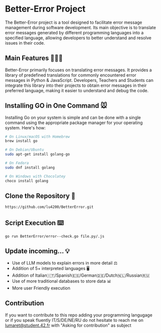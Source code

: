 # Better-Error Project 

The Better-Error project is a tool designed to facilitate error message management during software development. Its main objective is to translate error messages generated by different programming languages into a specified language, allowing developers to better understand and resolve issues in their code.

## Main Features 👨🏻‍💻

Better-Error primarily focuses on translating error messages. It provides a library of predefined translations for commonly encountered error messages in Python & JavaScript. Developers, Teachers and Students can integrate this library into their projects to obtain error messages in their preferred language, making it easier to understand and debug the code.

## Installing GO in One Command 🐭

Installing Go on your system is simple and can be done with a single command using the appropriate package manager for your operating system. Here's how:

```sh
# On Linux/macOS with Homebrew
brew install go
```

```sh
# On Debian/Ubuntu
sudo apt-get install golang-go
```

```sh
# On Fedora
sudo dnf install golang
```

```sh
# On Windows with Chocolatey
choco install golang
```

## Clone the Repository 📩
```sh
https://github.com/lu4200/BetterError.git
```

## Script Execution ⌨️
```terminal
go run BetterError/error--check.go file.py/.js
```

## Update incoming... 💡
- Use of LLM models to explain errors in more detail ⚖
- Addition of 5+ interpreted languages 🖥️
- Addition of Italian🇮🇹/Spanish🇪🇸/German🇩🇪/Dutch🇳🇱/Russian🇷🇺
- Use of more traditional databases to store data 📊
- More user Friendly execution

## Contribution
If you want to contribute to this repo adding your programming langugage or if you speak fluently IT/S/DE/NE/RU do not hesitate to reach me on lumaret@student.42.fr with "Asking for contribution" as subject
